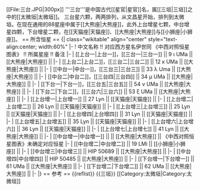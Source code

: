 [[File:三台.JPG|300px]]
'''三台'''是中国古代[[星官|星官]]名，属[[三垣|三垣]]之中的[[太微垣|太微垣]]。
三台星六颗，两两排列，从文昌星开始，排列到太微垣。在现在通用的88星座中属于[[大熊座|大熊座]]，此外上台增星七颗，中台增星四颗，下台增星二颗，在[[天猫座|天猫座]]、[[大熊座|大熊座]]与[[小狮座|小狮座]]。
== 所含恒星 ==
{| class="wikitable" align="center" style="text-align:center; width:60%"
|-
! 中文名称 !! 对应西方星名<ref>伊世同 《中西对照恒星图表》</ref> !! 所属星座 !! 备注
|-
| [[上台一|上台一]]，[[三台一|三台一]] || 9 ι UMa || [[大熊座|大熊座]] || 
|-
| [[上台二|上台二]]，[[三台二|三台二]] || 12 κ UMa || [[大熊座|大熊座]] || 
|-
| [[中台一|中台一]]，[[三台三|三台三]] || 33 λ Uma || [[大熊座|大熊座]] || 
|-
| [[中台二|中台二]]，[[三台四|三台四]] || 34 μ UMa || [[大熊座|大熊座]] || 
|-
| [[下台一|下台一]]，[[三台五|三台五]] || 54 ν UMa || [[大熊座|大熊座]] || 
|-
| [[下台二|下台二]]，[[三台六|三台六]] || 53 ξ UMa || [[大熊座|大熊座]] || 
|-
| [[上台增一|上台增一]] || 27 Lyn || [[天猫座|天猫座]] ||
|-
| [[上台增二|上台增二]] || 26 Lyn || [[天猫座|天猫座]] ||
|-
| [[上台增三|上台增三]] || 25 Lyn || [[天猫座|天猫座]] ||
|-
| [[上台增四|上台增四]] || 31 Lyn || [[天猫座|天猫座]] ||
|-
| [[上台增五|上台增五]] || 35 Lyn || [[天猫座|天猫座]] ||
|-
| [[上台增六|上台增六]] || 36 Lyn || [[天猫座|天猫座]] ||
|-
| [[上台增七|上台增七]] || 41 Lyn || [[大熊座|大熊座]] ||
|-
| [[中台增一|中台增一]] ||  || [[大熊座|大熊座]] || 《中西对照恒星图表》未确定对应恒星
|-
| [[中台增二|中台增二]] || 19 LMi || [[小狮座|小狮座]] ||
|-
| [[中台增三|中台增三]] || HIP 50689 || [[大熊座|大熊座]] ||
|-
| [[中台增四|中台增四]] || HIP 50485 || [[大熊座|大熊座]] ||
|-
| [[下台增一|下台增一]] || 61 UMa || [[大熊座|大熊座]] ||
|-
| [[下台增二|下台增二]] || 62 UMa || [[大熊座|大熊座]] ||
|-
|}
== 参考 ==
{{reflist}}
{{三垣}}
[[Category:太微垣|Category:太微垣]]